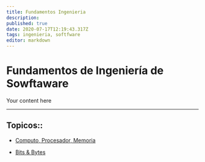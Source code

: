 ```yaml
---
title: Fundamentos Ingenieria
description: 
published: true
date: 2020-07-17T12:19:43.317Z
tags: ingenieria, softfware
editor: markdown
---
```


# Fundamentos de Ingeniería de Sowftaware
Your content here

---


## Topicos::
- [Computo, Procesador, Memoria](/temas/fundamentos_ingenieria/computo_procesador_memoria)

- [Bits & Bytes](/temas/bits&bytes)
